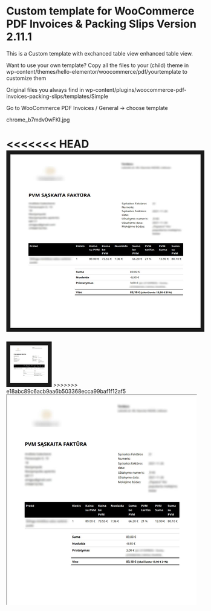 # Custom template for WooCommerce PDF Invoices & Packing Slips Version 2.11.1

This is a Custom template with exchanced table view enhanced table view.

Want to use your own template? Copy all the files to your (child) theme in wp-content/themes/hello-elementor/woocommerce/pdf/yourtemplate to customize them

Original files you always find in wp-content/plugins/woocommerce-pdf-invoices-packing-slips/templates/Simple

Go to WooCommerce PDF Invoices / General -> choose template

chrome_b7mdv0wFKI.jpg

<<<<<<< HEAD
<img src="https://github.com/As-Tomas/WooCommerce-PDF-Invoice-template-extended-table/blob/master/PDF_example.jpg" width="640" height="460" border="10"/>
=======
<img src="https://github.com/As-Tomas/WooCommerce-PDF-Invoice-template-extended-table/blob/master/PDF_example.jpg" width="100" height="100" border="10"/>
>>>>>>> e18abc89c6acb9aa6b503368ecca99baf1f12af5

<img src="https://github.com/As-Tomas/WooCommerce-PDF-Invoice-template-extended-table/blob/master/PDF_example.jpg" />
